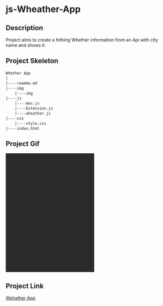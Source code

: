 # js-Wheather-App

## Description
Project aims to create a fething Whether information from an Api with city name and shows it.

## Project Skeleton 

```
Whether App
|
|----readme.md                   
|----img  
    |----img       
|----js
    |----Aes.js
    |----Extension.js
    |----wheather.js
|----css
    |----style.css    
|----index.html 
```
## Project Gif

![js Slider](./img/forecast.gif)

## Project Link
[Wehather App](https://hellenkuttery.github.io/js-Wheather-App/)